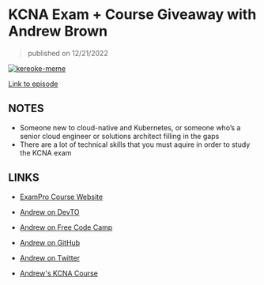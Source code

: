 # KCNA Exam + Course Giveaway with Andrew Brown

> published on 12/21/2022

[![kereoke-meme]()]()

[Link to episode](http://youtu.be/flGA3q_6jdA)

## NOTES

- Someone new to cloud-native and Kubernetes, or someone who’s a senior cloud engineer or solutions architect filling in the gaps
- There are a lot of technical skills that you must aquire in order to study the KCNA exam


## LINKS

- [ExamPro Course Website](https://www.exampro.co/)

- [Andrew on DevTO](https://dev.to/andrewbrown)

- [Andrew on Free Code Camp](https://www.freecodecamp.org/news/author/andrew/)

- [Andrew on GitHub](https://github.com/omenking)

- [Andrew on Twitter](https://twitter.com/andrewbrown)

- [Andrew's KCNA Course](https://www.exampro.co/kcna)
